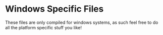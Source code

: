 # Windows Specific Files

These files are only compiled for windows systems, as such feel free to do all the platform specific stuff you like!